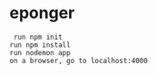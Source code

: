 # eponger
 
```cd into eponger\server
 run npm init
run npm install
run nodemon app
on a browser, go to localhost:4000
